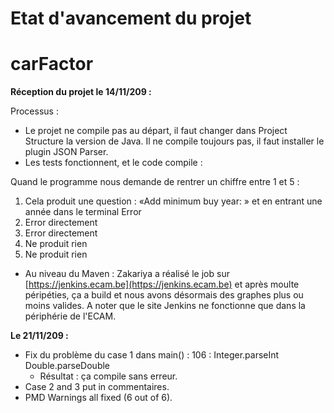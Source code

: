 ﻿

#
# Etat d&#39;avancement du projet

# carFactor

**Réception du projet le 14/11/209 :**

Processus :

- Le projet ne compile pas au départ, il faut changer dans Project Structure la version de Java. Il ne compile toujours pas, il faut installer le plugin JSON Parser.
- Les tests fonctionnent, et le code compile :

Quand le programme nous demande de rentrer un chiffre entre 1 et 5 :

1. Cela produit une question : «Add minimum buy year: » et en entrant une année dans le terminal Error
2. Error directement
3. Error directement
4. Ne produit rien
5. Ne produit rien

- Au niveau du Maven : Zakariya a réalisé le job sur [https://jenkins.ecam.be](https://jenkins.ecam.be) et après moulte péripéties, ça a build et nous avons désormais des graphes plus ou moins valides. A noter que le site Jenkins ne fonctionne que dans la périphérie de l&#39;ECAM.

**Le 21/11/209 :**

- Fix du problème du case 1 dans main() : 106 : Integer.parseInt Double.parseDouble
  - Résultat : ça compile sans erreur.
- Case 2 and 3 put in commentaires.
- PMD Warnings all fixed (6 out of 6).

